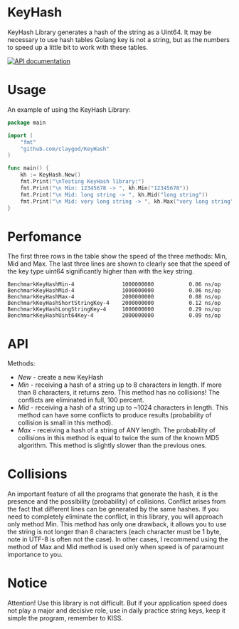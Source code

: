 # KeyHash

KeyHash Library generates a hash of the string as a Uint64.
It may be necessary to use hash tables Golang key is not a string,
but as the numbers to speed up a little bit to work with these tables.

[![API documentation](https://godoc.org/github.com/claygod/KeyHash?status.svg)](https://godoc.org/github.com/claygod/KeyHash)

# Usage

An example of using the KeyHash Library:

```go
package main

import (
	"fmt"
	"github.com/claygod/KeyHash"
)

func main() {
	kh := KeyHash.New()
	fmt.Print("\nTesting KeyHash library:")
	fmt.Print("\n Min: 12345678 -> ", kh.Min("12345678"))
	fmt.Print("\n Mid: long string -> ", kh.Mid("long string"))
	fmt.Print("\n Mid: very long string -> ", kh.Max("very long string"))
}
```

# Perfomance


The first three rows in the table show the speed of the three methods: Min, Mid and Max. The last three lines are shown to clearly see that the speed of the key type uint64 significantly higher than with the key string.

```
BenchmarkKeyHashMin-4           	1000000000	         0.06 ns/op
BenchmarkKeyHashMid-4           	1000000000	         0.06 ns/op
BenchmarkKeyHashMax-4           	2000000000	         0.08 ns/op
BenchmarkKeyHashShortStringKey-4	2000000000	         0.12 ns/op
BenchmarkKeyHashLongStringKey-4 	1000000000	         0.29 ns/op
BenchmarkKeyHashUint64Key-4     	2000000000	         0.09 ns/op
```

# API

Methods:
-  *New* - create a new KeyHash
-  *Min* - receiving a hash of a string up to 8 characters in length. If more than 8 characters, it returns zero. This method has no collisions! The conflicts are eliminated in full, 100 percent.
-  *Mid* - receiving a hash of a string up to ~1024 characters in length. This method can have some conflicts to produce results (probability of collision is small in this method).
-  *Max* - receiving a hash of a string of ANY length. The probability of collisions in this method is equal to twice the sum of the known MD5 algorithm. This method is slightly slower than the previous ones.


# Collisions

An important feature of all the programs that generate the hash, it is the presence and the possibility (probability) of collisions. Conflict arises from the fact that different lines can be generated by the same hashes. If you need to completely eliminate the conflict, in this library, you will approach only method Min. This method has only one drawback, it allows you to use the string is not longer than 8 characters (each character must be 1 byte, note in UTF-8 is often not the case). In other cases, I recommend using the method of Max and Mid method is used only when speed is of paramount importance to you.

# Notice

Attention! Use this library is not difficult. But if your application speed does not play a major and decisive role, use in daily practice string keys, keep it simple the program, remember to KISS.
